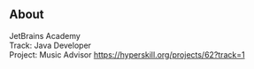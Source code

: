 ## About
JetBrains Academy\
Track: Java Developer\
Project: Music Advisor 
https://hyperskill.org/projects/62?track=1
